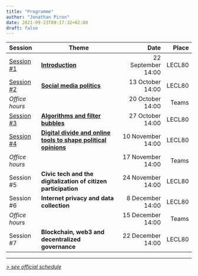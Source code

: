 ```yaml
---
title: "Programme"
author: "Jonathan Piron"
date: 2021-09-23T09:17:32+02:00
draft: false
---
```


| Session | Theme | Date | Place |
|  :---   |  ---  | ---: |  ---: |
| [Session #1](/sessions/1) | **[Introduction](/sessions/1)** | 22 September 14:00 | LECL80 |
| [Session #2](/sessions/2) | **[Social media politics](/sessions/2)** | 13 October 14:00 | LECL80 |
| _Office hours_ | | 20 October 14:00 | Teams |
| [Session #3](/sessions/3) | **[Algorithms and filter bubbles](/sessions/3)** | 27 October 14:00 | LECL80 |
| [Session #4](/sessions/4) | **[Digital divide and online tools to shape political opinions](/sessions/4)** | 10 November 14:00 | LECL80 |
| _Office hours_ | | 17 November 14:00 | Teams |
| Session #5 | **Civic tech and the digitalization of citizen participation** | 24 November 14:00 | LECL80 |
| Session #6 | **Internet privacy and data collection** | 8 December 14:00 | LECL80 |
| _Office hours_ | | 15 December 14:00 | Teams |
| Session #7 | **Blockchain, web3 and decentralized governance** | 22 December 14:00 | LECL80 |

---

_[> see official schedule](http://horaire.uclouvain.be/direct/index.jsp?displayConfName=WEB&showTree=false&showOptions=false&login=enseignant&password=prof&projectId=999&code=LSPRI2224)_